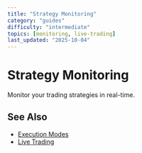 ```yaml
---
title: "Strategy Monitoring"
category: "guides"
difficulty: "intermediate"
topics: [monitoring, live-trading]
last_updated: "2025-10-04"
---
```


# Strategy Monitoring

Monitor your trading strategies in real-time.

## See Also
- [Execution Modes](execution-modes.md)
- [Live Trading](../advanced/index.md#live-trading)
